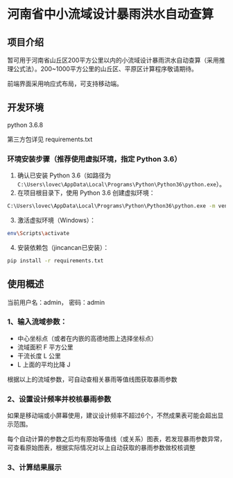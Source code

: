 # 河南省中小流域设计暴雨洪水自动查算

## 项目介绍
暂可用于河南省山丘区200平方公里以内的小流域设计暴雨洪水自动查算（采用推理公式法）。200~1000平方公里的山丘区、平原区计算程序敬请期待。

前端界面采用响应式布局，可支持移动端。

## 开发环境

python 3.6.8

第三方包详见 requirements.txt

### 环境安装步骤（推荐使用虚拟环境，指定 Python 3.6）

1. 确认已安装 Python 3.6（如路径为 `C:\Users\lovec\AppData\Local\Programs\Python\Python36\python.exe`）。
2. 在项目根目录下，使用 Python 3.6 创建虚拟环境：

```bash
C:\Users\lovec\AppData\Local\Programs\Python\Python36\python.exe -m venv env
```

3. 激活虚拟环境（Windows）：

```bash
env\Scripts\activate
```

4. 安装依赖包（jincancan已安装）：

```bash
pip install -r requirements.txt
```

## 使用概述

当前用户名：admin， 密码：admin

### 1、输入流域参数：
* 中心坐标点（或者在内嵌的高德地图上选择坐标点）
* 流域面积 F 平方公里
* 干流长度 L 公里
* L 上面的平均比降 J

根据以上的流域参数，可自动查相关暴雨等值线图获取暴雨参数

### 2、设置设计频率并校核暴雨参数
如果是移动端或小屏幕使用，建议设计频率不超过6个，不然成果表可能会超出显示范围。

每个自动计算的参数之后均有原始等值线（或关系）图表，若发现暴雨参数异常，可查看原始图表，根据实际情况对以上自动获取的暴雨参数做校核调整

### 3、计算结果展示

